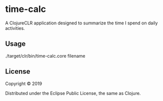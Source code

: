 # time-calc

A ClojureCLR application designed to summarize the time I spend on daily activities.

## Usage

./target/clr/bin/time-calc.core filename

## License

Copyright © 2019 

Distributed under the Eclipse Public License, the same as Clojure.
